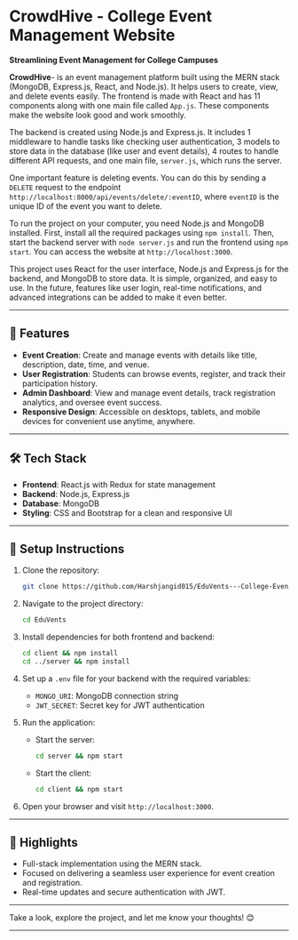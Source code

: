 # CrowdHive - College Event Management Website  
**Streamlining Event Management for College Campuses**  

**CrowdHive**- is an event management platform built using the MERN stack (MongoDB, Express.js, React, and Node.js). It helps users to create, view, and delete events easily. The frontend is made with React and has 11 components along with one main file called `App.js`. These components make the website look good and work smoothly. 

The backend is created using Node.js and Express.js. It includes 1 middleware to handle tasks like checking user authentication, 3 models to store data in the database (like user and event details), 4 routes to handle different API requests, and one main file, `server.js`, which runs the server. 

One important feature is deleting events. You can do this by sending a `DELETE` request to the endpoint `http://localhost:8000/api/events/delete/:eventID`, where `eventID` is the unique ID of the event you want to delete.

To run the project on your computer, you need Node.js and MongoDB installed. First, install all the required packages using `npm install`. Then, start the backend server with `node server.js` and run the frontend using `npm start`. You can access the website at `http://localhost:3000`.

This project uses React for the user interface, Node.js and Express.js for the backend, and MongoDB to store data. It is simple, organized, and easy to use. In the future, features like user login, real-time notifications, and advanced integrations can be added to make it even better.


---

## 🚀 Features  
- **Event Creation**: Create and manage events with details like title, description, date, time, and venue.  
- **User Registration**: Students can browse events, register, and track their participation history.  
- **Admin Dashboard**: View and manage event details, track registration analytics, and oversee event success.  
- **Responsive Design**: Accessible on desktops, tablets, and mobile devices for convenient use anytime, anywhere.  

---

## 🛠️ Tech Stack  
- **Frontend**: React.js with Redux for state management  
- **Backend**: Node.js, Express.js  
- **Database**: MongoDB  
- **Styling**: CSS and Bootstrap for a clean and responsive UI  

---

## 📌 Setup Instructions  
1. Clone the repository:  
   ```bash
   git clone https://github.com/Harshjangid015/EduVents---College-Event-Management-Website-MERN.git
   ```
2. Navigate to the project directory:  
   ```bash
   cd EduVents
   ```
3. Install dependencies for both frontend and backend:  
   ```bash
   cd client && npm install  
   cd ../server && npm install  
   ```
4. Set up a `.env` file for your backend with the required variables:  
   - `MONGO_URI`: MongoDB connection string  
   - `JWT_SECRET`: Secret key for JWT authentication  

5. Run the application:  
   - Start the server:  
     ```bash
     cd server && npm start
     ```
   - Start the client:  
     ```bash
     cd client && npm start
     ```
6. Open your browser and visit `http://localhost:3000`.

---

## 🌟 Highlights  
- Full-stack implementation using the MERN stack.  
- Focused on delivering a seamless user experience for event creation and registration.  
- Real-time updates and secure authentication with JWT.  

 

---

Take a look, explore the project, and let me know your thoughts! 😊  

--- 
